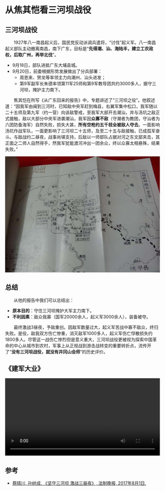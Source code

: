 # 从焦其恺看三河坝战役
## 三河坝战役
&emsp;&emsp;1927年八一南昌起义后，国民党反动派调兵遣将，“讨伐”起义军。八一南昌起义部队主动撤离南昌，南下广东，目标是“**先得潮、汕、海陆丰，建立工农政权，后取广州，再举北伐**”。

- 9月18日，部队进抵广东大埔县城。
- 9月20日，前委根据形势发展做出了分兵部署：
	- 周恩来、贺龙等率领主力向潮州、汕头进发；
	- 第9军副军长朱德率领第11军25师和第9军教导团共约3000多人，据守三河坝，掩护主力南下。

&emsp;&emsp;焦其恺在所写《从广东回来的报告》中，专题讲述了“三河坝之役”。他叙述道：“因我军由闽到三河时，已知敌中央军赶到梅县，右翼军集中松口，我军随以二十五师及第九军（约一营）向该敌警戒，至我军大部开去潮汕，并与汤坑之敌正式接触，敌以大部分中央军进袭潮汕，我军因**众寡不敌**（守潮者为教团，守汕者为六团防备海军）自然失败，损失大甚，**所有空枪约五千枝全被敌人夺去**。一面影响汤坑作战军队，一面更影响了三河坝二十五师，及至二十五与敌接触，已成孤军奋斗。与敌战约二昼夜，战事尚堪支持，后敌以一师部队占据对河之东文部夹击，其正面之二师人自然得手，然我军犹能渡河冲出一团余众，终以众寡太相悬殊，结果失败。”

![焦其恺](../static/jiao-qi-kai-1.jpg)


## 总结
&emsp;&emsp;从他的报告中我们可以总结出：

- **原本目的**：守住三河坝掩护大军主力南下。
- **不利因素**：敌众我寡（国军20000余人，起义军3000余人），装备被夺。

&emsp;&emsp;最终激战3昼夜，予敌重创。因敌军数量过大，起义军苦战中寡不敌众，终归失败。是役，敌我双方伤亡惨重，消灭敌军1000多人，起义军伤亡俘散损失约1800多人。尽管这一战伤亡惨烈但是意义重大，三河坝战役更被视为探索中国革命的中心从城市到农村，军事上从正规战到游击战转变的重要转折点，流传开了“**没有三河坝战役，就没有井冈山会师**”的历史评价。


## 《建军大业》
<video width="100%" controls>
	<source src="/static/jiao-qi-kai-1.mp4" type="video/mp4" />
	Your browser does not support the video tag.
</video>


## 参考
- [蔡晴川, 孙树成. 《坚守三河坝 激战三昼夜》, 法制晚报, 2017年8月1日.](http://news.hexun.com/2017-08-01/190273522.html)
